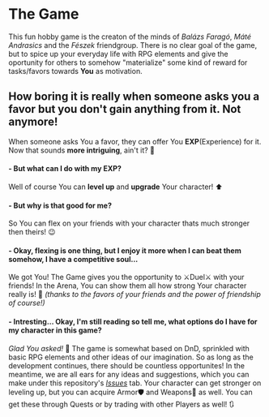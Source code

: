 # The Game

This fun hobby game is the creaton of the minds of *Balázs Faragó*, *Máté Andrasics* and the *Fészek* friendgroup.
There is no clear goal of the game, but to spice up your everyday life with RPG elements and give the oportunity for others to somehow "materialize" some kind of reward for tasks/favors towards **You** as motivation.

## How boring it is really when someone asks you a favor but you don't gain anything from it. Not anymore!

When someone asks You a favor, they can offer You **EXP**(Experience) for it. Now that sounds **more intriguing**, ain't it? 🥇

#### - But what can I do with my EXP?

Well of course You can **level up** and **upgrade** Your character! ⬆️

#### - But why is that good for me?

So You can flex on your friends with your character thats much stronger then theirs! 😉

#### - Okay, flexing is one thing, but I enjoy it more when I can beat them somehow, I have a competitive soul...

We got You! The Game gives you the opportunity to ⚔️Duel⚔️ with your friends! In the Arena, You can show them all how strong Your character really is! 💪
*(thanks to the favors of your friends and the power of friendship of course!)*

#### - Intresting... Okay, I'm still reading so tell me, what options do I have for my character in this game?

*Glad You asked!* 🥳
The game is somewhat based on DnD, sprinkled with basic RPG elements and other ideas of our imagination. So as long as the development continues, there should be countless opportunites! In the meantime, we are all ears for any ideas and suggestions, which you can make under this repository's [*Issues*](https://github.com/Szpoti/TheGame/issues) tab. 
Your character can get stronger on leveling up, but you can acquire Armor🛡️ and Weapons🔪 as well. You can get these through Quests or by trading with other Players as well! 🔃
